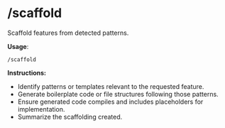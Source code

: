 # /scaffold

Scaffold features from detected patterns.

**Usage**:
```
/scaffold
```

**Instructions:**
- Identify patterns or templates relevant to the requested feature.
- Generate boilerplate code or file structures following those patterns.
- Ensure generated code compiles and includes placeholders for implementation.
- Summarize the scaffolding created.
